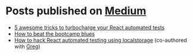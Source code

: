 # Posts published on [Medium](https://medium.com/@naik.aditya)

  * [5 awesome tricks to turbocharge your React automated tests](https://medium.com/craft-academy/5-awesome-tricks-to-turbocharge-your-react-automated-tests-147776289c55)
  * [How to beat the bootcamp blues](https://medium.com/craft-academy/how-to-beat-the-bootcamp-blues-edecf8c1e3df)
  * [How to hack React automated testing using localstorage](https://medium.com/craft-academy/how-to-leverage-localstorage-in-cypress-testing-3fdc04628868) (co-authored with [Greg](https://github.com/GergKllai1))
